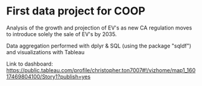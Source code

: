 # First data project for COOP

Analysis of the growth and projection of EV's as new CA regulation moves to introduce solely the sale of EV's by 2035.

Data aggregation performed with dplyr & SQL (using the package "sqldf") and visualizations with Tableau

Link to dashboard: https://public.tableau.com/profile/christopher.ton7007#!/vizhome/map1_16017469804100/Story1?publish=yes
